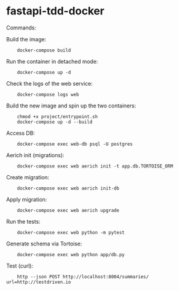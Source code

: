 # fastapi-tdd-docker

Commands:

Build the image:

        docker-compose build

Run the container in detached mode:

        docker-compose up -d

Check the logs of the web service:

        docker-compose logs web

Build the new image and spin up the two containers:

        chmod +x project/entrypoint.sh
        docker-compose up -d --build

Access DB:

        docker-compose exec web-db psql -U postgres

Aerich init (migrations):

        docker-compose exec web aerich init -t app.db.TORTOISE_ORM

Create migration:

        docker-compose exec web aerich init-db

Apply migration:

        docker-compose exec web aerich upgrade

Run the tests:

        docker-compose exec web python -m pytest

Generate schema via Tortoise:

        docker-compose exec web python app/db.py

Test (curl):

        http --json POST http://localhost:8004/summaries/ url=http://testdriven.io
